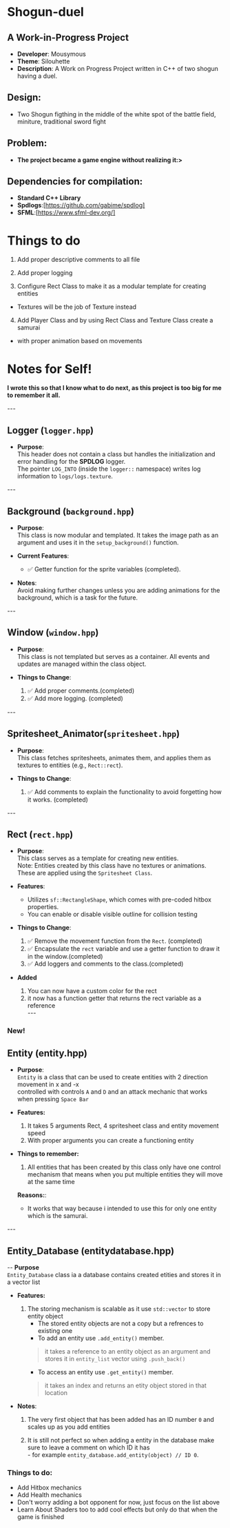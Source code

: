 # Shogun-duel

## A Work-in-Progress Project

- **Developer**: Mousymous<br>
- **Theme**: Silouhette<br>
- **Description**:    A Work on Progress Project written in C++ of two shogun having a duel.<br>

## Design:

- Two Shogun figthing in the middle of the white spot of the battle field, miniture, traditional sword fight

## Problem:

- **The project became a game engine without realizing it:>**

## Dependencies for compilation:

- **Standard C++ Library**<br>
- **Spdlogs**:[https://github.com/gabime/spdlog]<br>
- **SFML**:[https://www.sfml-dev.org/]<br>

# Things to do

1. Add proper descriptive comments to all file<br>
2. Add proper logging<br>

3. Configure Rect Class to make it as a modular template for creating entities<br>
  - Textures will be the job of Texture instead<br>
4. Add Player Class and by using Rect Class and Texture Class create a samurai<br>
  - with proper animation based on movements

# Notes for Self!<br>

**I wrote this so that I know what to do next, as this project is too big for me to remember it all.**<br>

---<br>

## Logger (`logger.hpp`)<br>

- **Purpose**:<br>
  This header does not contain a class but handles the initialization and error handling for the **SPDLOG** logger.<br>
  The pointer `LOG_INTO` (inside the `logger::` namespace) writes log information to `logs/logs.texture`.<br>

---<br>

## Background (`background.hpp`)<br>

- **Purpose**:<br>
  This class is now modular and templated. It takes the image path as an argument and uses it in the `setup_background()` function.<br>

- **Current Features**:<br>
  - ✅ Getter function for the sprite variables (completed).<br>

- **Notes**:<br>
  Avoid making further changes unless you are adding animations for the background, which is a task for the future.<br>

---<br>

## Window (`window.hpp`)<br>

- **Purpose**:<br>
  This class is not templated but serves as a container. All events and updates are managed within the class object.<br>

- **Things to Change**:<br>
  1. ✅ Add proper comments.(completed)<br>
  2. ✅ Add more logging. (completed)<br>

---<br>

## Spritesheet_Animator(`spritesheet.hpp`)<br>

- **Purpose**:<br>
  This class fetches spritesheets, animates them, and applies them as textures to entities (e.g., `Rect::rect`).<br>

- **Things to Change**:<br>
  1. ✅ Add comments to explain the functionality to avoid forgetting how it works. (completed)<br>

---<br>

## Rect (`rect.hpp`)<br>

- **Purpose**:<br>
  This class serves as a template for creating new entities.<br>
  Note: Entities created by this class have no textures or animations. These are applied using the `Spritesheet Class`.<br>

- **Features**:<br>
  - Utilizes `sf::RectangleShape`, which comes with pre-coded hitbox properties.<br>
  - You can enable or disable visible outline for collision testing

- **Things to Change**:<br>
  1. ✅ Remove the movement function from the `Rect`. (completed)<br>
  2. ✅ Encapsulate the `rect` variable and use a getter function to draw it in the window.(completed) <br>
  3. ✅ Add loggers and comments to the class.(completed)<br>

- **Added**
  1. You can now have a custom color for the rect<br>
  2. it now has a function getter that returns the rect variable as a reference<br>
---<br>

### New! <br>
## Entity (entity.hpp)

- **Purpose**: <br>
    `Entity` is a class that can be used to create entities with 2 direction movement in x and -x <br>
     controlled with controls `A` and `D` and an attack mechanic that works when pressing `Space Bar`<br>

- **Features:**<br>
     1. It takes 5 arguments Rect, 4 spritesheet class and entity movement speed<br>
     2. With proper arguments you can create a functioning entity<br>

- **Things to remember:**<br>
    1. All entities that has been created by this class only have one control mechanism that means when
       you put multiple entities they will move at the same time

    **Reasons:**:
    - It works that way because i intended to use this for only one entity which is the samurai.

---<br>

## Entity_Database (entitydatabase.hpp)<br>

-- **Purpose**<br>
   `Entity_Database` class ia a database contains created etities and stores it in a vector list<br>

- **Features:**<br>
     1. The storing mechanism is scalable as it use `std::vector` to store entity object<br>
        - The stored entity objects are not a copy but a refrences to existing one<br>
        - To add an entity use `.add_entity()` member.<br>
         > it takes a reference to an entity object as an argument and stores it in `entity_list` vector using `.push_back()`<br>
        - To access an entity use `.get_entity()` member.<br>
        > it takes an index and returns an etity object stored in that location<br>

- **Notes**:<br>

    1. The very first object that has been added has an ID number `0` and scales up as you add entities<br>

    2. It is still not perfect so when adding a entity in the database make sure to leave a comment on which ID it has<br>
      - for example `entity_database.add_entity(object) // ID 0`.<br>

### Things to do:<br> 
  - Add Hitbox mechanics
  - Add Health mechanics
  - Don't worry adding a bot opponent for now, just focus on the list above
  - Learn About Shaders too to add cool effects but only do that when the game is finished